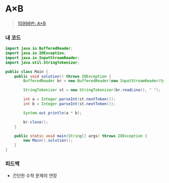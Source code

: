# A×B

> [10998번: A×B](https://www.acmicpc.net/problem/10998)

### 내 코드

```java
import java.io.BufferedReader;
import java.io.IOException;
import java.io.InputStreamReader;
import java.util.StringTokenizer;

public class Main {
    public void solution() throws IOException {
        BufferedReader br = new BufferedReader(new InputStreamReader(System.in));

        StringTokenizer st = new StringTokenizer(br.readLine(), " ");

        int a = Integer.parseInt(st.nextToken());
        int b = Integer.parseInt(st.nextToken());

        System.out.println(a * b);

        br.close();
    }

    public static void main(String[] args) throws IOException {
        new Main().solution();
    }
}
```

### 피드백

* 간단한 수학 문제의 연장